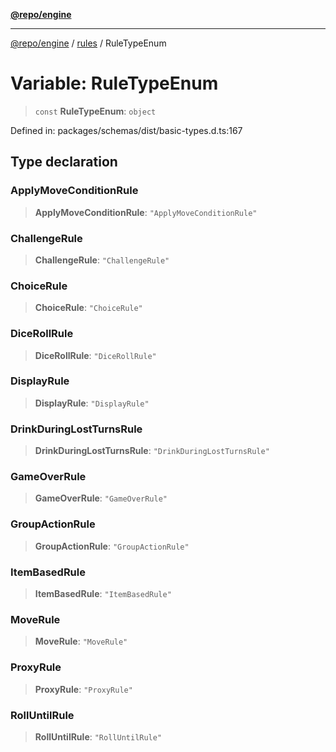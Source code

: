 [**@repo/engine**](../../README.md)

***

[@repo/engine](../../modules.md) / [rules](../README.md) / RuleTypeEnum

# Variable: RuleTypeEnum

> `const` **RuleTypeEnum**: `object`

Defined in: packages/schemas/dist/basic-types.d.ts:167

## Type declaration

### ApplyMoveConditionRule

> **ApplyMoveConditionRule**: `"ApplyMoveConditionRule"`

### ChallengeRule

> **ChallengeRule**: `"ChallengeRule"`

### ChoiceRule

> **ChoiceRule**: `"ChoiceRule"`

### DiceRollRule

> **DiceRollRule**: `"DiceRollRule"`

### DisplayRule

> **DisplayRule**: `"DisplayRule"`

### DrinkDuringLostTurnsRule

> **DrinkDuringLostTurnsRule**: `"DrinkDuringLostTurnsRule"`

### GameOverRule

> **GameOverRule**: `"GameOverRule"`

### GroupActionRule

> **GroupActionRule**: `"GroupActionRule"`

### ItemBasedRule

> **ItemBasedRule**: `"ItemBasedRule"`

### MoveRule

> **MoveRule**: `"MoveRule"`

### ProxyRule

> **ProxyRule**: `"ProxyRule"`

### RollUntilRule

> **RollUntilRule**: `"RollUntilRule"`
